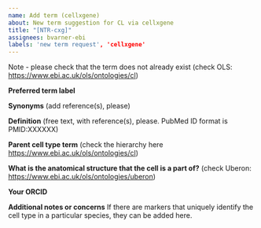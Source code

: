 ```yaml
---
name: Add term (cellxgene)
about: New term suggestion for CL via cellxgene
title: "[NTR-cxg]"
assignees: bvarner-ebi
labels: 'new term request', 'cellxgene'
---
```


Note - please check that the term does not already exist (check OLS: https://www.ebi.ac.uk/ols/ontologies/cl)


**Preferred term label**


**Synonyms** (add reference(s), please)


**Definition** (free text, with reference(s), please. PubMed ID format is PMID:XXXXXX)


**Parent cell type term** (check the hierarchy here https://www.ebi.ac.uk/ols/ontologies/cl)


**What is the anatomical structure that the cell is a part of?** (check Uberon: https://www.ebi.ac.uk/ols/ontologies/uberon)


**Your ORCID**


**Additional notes or concerns** If there are markers that uniquely identify the cell type in a particular species, they can be added here.



